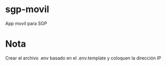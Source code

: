 # sgp-movil
App movil para SGP 

# Nota
Crear el archivo .env basado en el .env.template y coloquen la dirección IP
